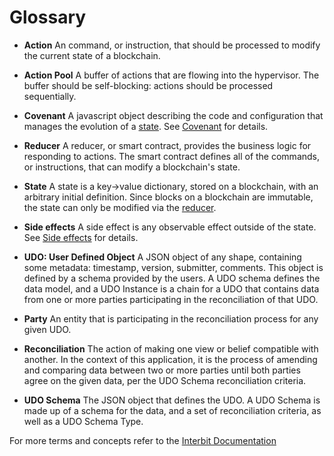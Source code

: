 # Glossary

* <a name="action"></a>**Action**
  An command, or instruction, that should be processed to modify the
  current state of a blockchain.

* <a name="action_pool"></a>**Action Pool**
  A buffer of actions that are flowing into the hypervisor. The buffer
  should be self-blocking: actions should be processed sequentially.

* <a name="covenant"></a>**Covenant**
  A javascript object describing the code and configuration that manages
  the evolution of a [state](#state). See [Covenant](covenant.md) for
  details.

* <a name="reducer"></a>**Reducer**
  A reducer, or smart contract, provides the business logic for
  responding to actions. The smart contract defines all of the commands,
  or instructions, that can modify a blockchain's state.

* <a name="state"></a>**State**
  A state is a key->value dictionary, stored on a blockchain, with an
  arbitrary initial definition. Since blocks on a blockchain are
  immutable, the state can only be modified via the [reducer](#reducer).

* <a name="side_effects"></a>**Side effects**
  A side effect is any observable effect outside of the state. See [Side
  effects](side_effects.md) for details.

* <a name="udo"></a>**UDO: User Defined Object**
  A JSON object of any shape, containing some metadata: timestamp, version, submitter, comments. This object is defined by a schema provided by the users. A UDO schema defines the data model, and a UDO Instance is a chain for a UDO that contains data from one or more parties participating in the reconciliation of that UDO.

* <a name="party"></a>**Party**
  An entity that is participating in the reconciliation process for any given UDO.

* <a name="reconciliation"></a>**Reconciliation**
  The action of making one view or belief compatible with another. In the context of this application, it is the process of amending and comparing data between two or more parties until both parties agree on the given data, per the UDO Schema reconciliation criteria.

* <a name="udo_schema"></a>**UDO Schema**
  The JSON object that defines the UDO. A UDO Schema is made up of a schema for the data, and a set of reconciliation criteria, as well as a UDO Schema Type.

For more terms and concepts refer to the [Interbit Documentation](https://docs.interbit.io/key-concepts/)
